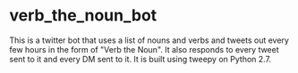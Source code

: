 # verb_the_noun_bot
This is a twitter bot that uses a list of nouns and verbs and tweets out every few hours in the form of "Verb the Noun". It also responds to every tweet sent to it and every DM sent to it. It is built using tweepy on Python 2.7.
